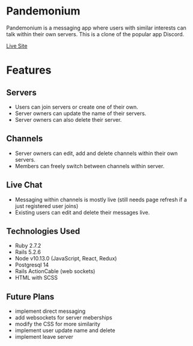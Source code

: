 # Pandemonium

Pandemonium is a messaging app where users with similar interests can talk within their own servers. This is a clone of the popular app Discord.

[Live Site](https://pandemonium-v01.herokuapp.com/#/)

# Features

## Servers
- Users can join servers or create one of their own. 
- Server owners can update the name of their servers.
- Server owners can also delete their server.
## Channels
- Server owners can edit, add and delete channels within their own servers.
- Members can freely switch between channels within server.
## Live Chat
- Messaging within channels is mostly live (still needs page refresh if a just registered user joins)
- Existing users can edit and delete their messages live.

## Technologies Used
- Ruby 2.7.2
- Rails 5.2.6
-  Node v10.13.0 (JavaScript, React, Redux)
- Postgresql 14
- Rails ActionCable (web sockets)
- HTML with SCSS

## Future Plans
- implement direct messaging
- add websockets for server meberships
- modify the CSS for more similarity
- implement user update name and delete
- implement leave server
